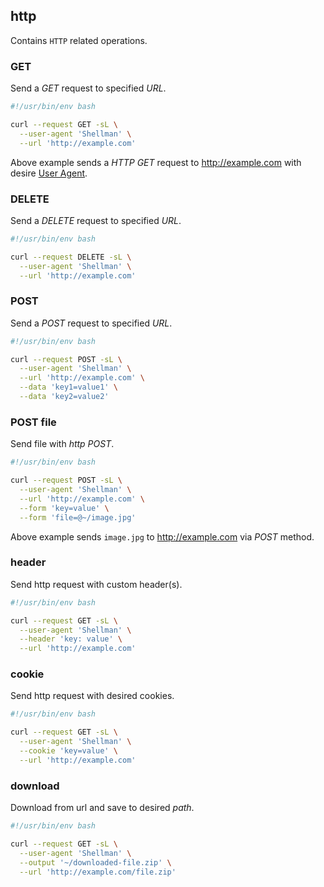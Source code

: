 ## http

Contains `HTTP` related operations.

### GET

Send a *GET* request to specified *URL*.

```bash
#!/usr/bin/env bash

curl --request GET -sL \
  --user-agent 'Shellman' \
  --url 'http://example.com'
```

Above example sends a *HTTP GET* request to <http://example.com> with desire [User Agent](https://en.wikipedia.org/wiki/User_agent).

### DELETE

Send a *DELETE* request to specified *URL*.

```bash
#!/usr/bin/env bash

curl --request DELETE -sL \
  --user-agent 'Shellman' \
  --url 'http://example.com'
```

### POST

Send a *POST* request to specified *URL*.

```bash
#!/usr/bin/env bash

curl --request POST -sL \
  --user-agent 'Shellman' \
  --url 'http://example.com' \
  --data 'key1=value1' \
  --data 'key2=value2'
```

### POST file

Send file with *http POST*.

```bash
#!/usr/bin/env bash

curl --request POST -sL \
  --user-agent 'Shellman' \
  --url 'http://example.com' \
  --form 'key=value' \
  --form 'file=@~/image.jpg'
```

Above example sends `image.jpg` to <http://example.com> via *POST* method.

### header

Send http request with custom header(s).

```bash
#!/usr/bin/env bash

curl --request GET -sL \
  --user-agent 'Shellman' \
  --header 'key: value' \
  --url 'http://example.com'
```

### cookie

Send http request with desired cookies.

```bash
#!/usr/bin/env bash

curl --request GET -sL \
  --user-agent 'Shellman' \
  --cookie 'key=value' \
  --url 'http://example.com'
```

### download

Download from url and save to desired *path*.

```bash
#!/usr/bin/env bash

curl --request GET -sL \
  --user-agent 'Shellman' \
  --output '~/downloaded-file.zip' \
  --url 'http://example.com/file.zip'
```
